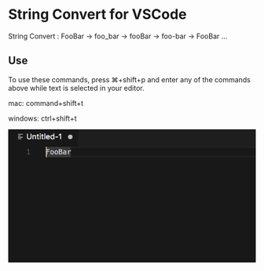 # String Convert for VSCode

String Convert : FooBar → foo_bar → fooBar → foo-bar → FooBar ...

## Use

To use these commands, press ⌘+shift+p and enter any of the commands above while text is selected in your editor.

mac: command+shift+t

windows: ctrl+shift+t

![String Manipulation Screencast](string-convert.gif)
